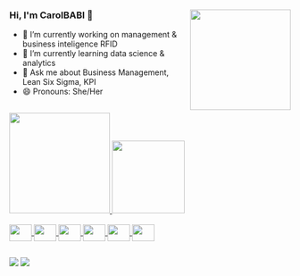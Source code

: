 ### Hi, I'm CarolBABI 👋<img align="right" height="180em" src="https://cdn.discordapp.com/attachments/889926514525736964/889926727130820638/carol_babi.gif">



- 🔭 I’m currently working on management & business inteligence RFID
- 🌱 I’m currently learning data science & analytics
- 💬 Ask me about Business Management, Lean Six Sigma, KPI
- 😄 Pronouns: She/Her 






##

 <div>
  <a href="https://github.com/carolbabi">
  <img height="180em" src="https://github-readme-stats.vercel.app/api?username=carolbabi&show_icons=true&theme=radical&include_all_commits=true&count_private=true"/>
  <img height="130em" src="https://github-readme-stats.vercel.app/api/top-langs/?username=carolbabi&layout=compact&langs_count=7&theme=radical"/>
</div>
  
<div style="display: inline_block"><br>
  <img align="center" height="30" width="40" src="https://cdn.jsdelivr.net/gh/devicons/devicon/icons/python/python-original.svg">
  <img align="center" height="30" width="40" src="https://cdn.jsdelivr.net/gh/devicons/devicon/icons/r/r-original.svg">
  <img align="center" height="30" width="40" src="https://cdn.jsdelivr.net/gh/devicons/devicon/icons/rstudio/rstudio-original.svg">
  <img align="center" height="30" width="40" src="https://cdn.jsdelivr.net/gh/devicons/devicon/icons/minitab/minitab-original.svg">
  <img align="center" height="30" width="40" src="https://cdn.jsdelivr.net/gh/devicons/devicon/icons/trello/trello-plain.svg">
  <img align="center" height="30" width="40" src="https://cdn.jsdelivr.net/gh/devicons/devicon/icons/canva/canva-original.svg"> 
  
</div>

##
<div> 
  <a href = "mailto:carol.souza.ufabc@gmail.com"><img src="https://img.shields.io/badge/-Gmail-%23333?style=for-the-badge&logo=gmail&logoColor=white" target="_blank"></a>
  <a href="https://www.linkedin.com/in/caroline-souza-management/" target="_blank"><img src="https://img.shields.io/badge/-LinkedIn-%230077B5?style=for-the-badge&logo=linkedin&logoColor=white" target="_blank"></a>   
